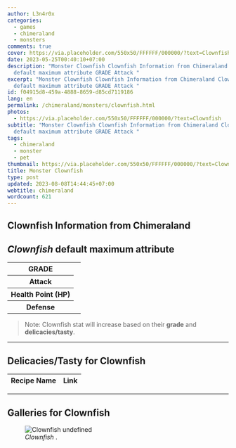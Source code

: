 ```yaml
---
author: L3n4r0x
categories:
  - games
  - chimeraland
  - monsters
comments: true
cover: https://via.placeholder.com/550x50/FFFFFF/000000/?text=Clownfish
date: 2023-05-25T00:40:10+07:00
description: "Monster Clownfish Clownfish Information from Chimeraland Clownfish
  default maximum attribute GRADE Attack "
excerpt: "Monster Clownfish Clownfish Information from Chimeraland Clownfish
  default maximum attribute GRADE Attack "
id: f04915d8-459a-4888-8659-d85cd7119186
lang: en
permalink: /chimeraland/monsters/clownfish.html
photos:
  - https://via.placeholder.com/550x50/FFFFFF/000000/?text=Clownfish
subtitle: "Monster Clownfish Clownfish Information from Chimeraland Clownfish
  default maximum attribute GRADE Attack "
tags:
  - chimeraland
  - monster
  - pet
thumbnail: https://via.placeholder.com/550x50/FFFFFF/000000/?text=Clownfish
title: Monster Clownfish
type: post
updated: 2023-08-08T14:44:45+07:00
webtitle: chimeraland
wordcount: 621
---
```


<link
  rel="stylesheet"
  href="https://rawcdn.githack.com/dimaslanjaka/Web-Manajemen/870a349/css/bootstrap-5-3-0-alpha3-wrapper.css"
/>
<section id="bootstrap-wrapper">
  <div data-bs-theme="dark">
    <h2>Clownfish Information from Chimeraland</h2>
    <h2 id="attribute"><i>Clownfish</i> default maximum attribute</h2>
    <div class="row">
      <div class="col mb-2">
        <div class="card">
          <div class="card-body">
            <table>
              <tr>
                <th>GRADE</th>
                <td><br /></td>
              </tr>
              <tr>
                <th>Attack</th>
                <td></td>
              </tr>
              <tr>
                <th>Health Point (HP)</th>
                <td></td>
              </tr>
              <tr>
                <th>Defense</th>
                <td></td>
              </tr>
            </table>
          </div>
        </div>
      </div>
    </div>
    <blockquote class="bd-callout bd-callout-warning">
      Note: Clownfish stat will increase based on their <b>grade</b> and
      <b>delicacies/tasty</b>.
    </blockquote>
    <hr />
    <h2 id="delicacies">Delicacies/Tasty for Clownfish</h2>
    <div class="card">
      <div class="card-body">
        <div class="table-responsive">
          <table class="table table-striped">
            <thead>
              <tr>
                <th>Recipe Name</th>
                <th>Link</th>
              </tr>
            </thead>
            <tbody></tbody>
          </table>
        </div>
      </div>
    </div>
    <hr />
    <div id="gallery">
      <h2>Galleries for Clownfish</h2>
      <div class="row">
        <div class="col-lg-6 col-12">
          <figure>
            <img
              src="https://www.webmanajemen.com/undefined"
              alt="Clownfish undefined"
            />
            <figcaption style="word-wrap: break-word">
              <i>Clownfish</i> .
            </figcaption>
          </figure>
        </div>
      </div>
    </div>
  </div>
</section>